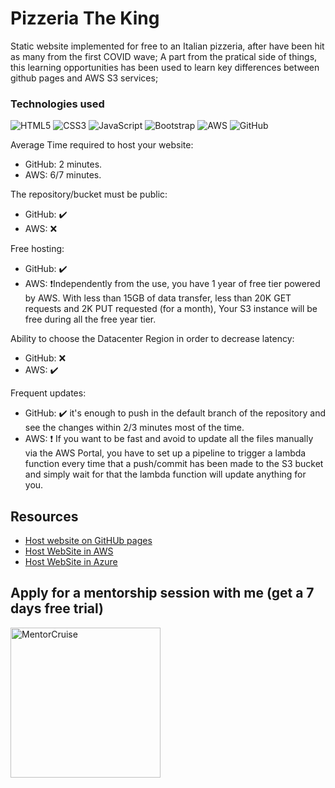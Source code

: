 # Pizzeria The King
Static website implemented for free to an Italian pizzeria, after have been hit as many from the first COVID wave;
A part from the pratical side of things, this learning opportunities has been used to learn key differences between github pages and AWS S3 services; 

### Technologies used
![HTML5](https://img.shields.io/badge/html5-%23E34F26.svg?style=for-the-badge&logo=html5&logoColor=white)
![CSS3](https://img.shields.io/badge/css3-%231572B6.svg?style=for-the-badge&logo=css3&logoColor=white)
![JavaScript](https://img.shields.io/badge/javascript-%23323330.svg?style=for-the-badge&logo=javascript&logoColor=%23F7DF1E)
![Bootstrap](https://img.shields.io/badge/bootstrap-%23563D7C.svg?style=for-the-badge&logo=bootstrap&logoColor=white)
![AWS](https://img.shields.io/badge/AWS-%23FF9900.svg?style=for-the-badge&logo=amazon-aws&logoColor=white)
![GitHub](https://img.shields.io/badge/github-%23121011.svg?style=for-the-badge&logo=github&logoColor=white)

Average Time required to host your website:
- GitHub: 2 minutes.
- AWS: 6/7 minutes.

The repository/bucket must be public:
- GitHub: ✔️
- AWS: ❌

Free hosting:
- GitHub: ✔️
- AWS: ❗Independently from the use, you have 1 year of free tier powered by AWS. With less than 15GB of data transfer, less than 20K GET requests and 2K PUT requested (for a month), Your S3 instance will be free during all the free year tier.

Ability to choose the Datacenter Region in order to decrease latency:
- GitHub: ❌
- AWS: ✔️

Frequent updates:
- GitHub: ✔️ it's enough to push in the default branch of the repository and see the changes within 2/3 minutes most of the time.
- AWS: ❗ If you want to be fast and avoid to update all the files manually via the AWS Portal, you have to set up a pipeline to trigger a lambda function every time that a push/commit has been made to the S3 bucket and simply wait for that the lambda function will update anything for you.


## Resources
* [Host website on GitHUb pages](https://medium.com/any-writers/how-to-host-a-static-website-on-github-for-free-f47b12790775)
* [Host WebSite in AWS](https://www.freecodecamp.org/news/a-beginners-guide-on-how-to-host-a-static-site-with-aws/)
* [Host WebSite in Azure](https://docs.microsoft.com/en-us/azure/storage/blobs/storage-blob-static-website-how-to?tabs=azure-portal)



## Apply for a mentorship session with me (get a 7 days free trial)
<a href="https://mentorcruise.com/mentor/davidepollicino/"> <img src="https://cdn.mentorcruise.com/img/banner/navy-mentoring-badge.svg" width="240" alt="MentorCruise"> </a>
